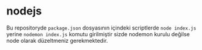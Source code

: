 # nodejs

Bu repositoryde ```package.json``` dosyasının içindeki scriptlerde ```node index.js``` yerine ```nodemon index.js``` komutu girilmiştir sizde nodemon kurulu değilse node olarak düzeltmeniz gerekmektedir.
